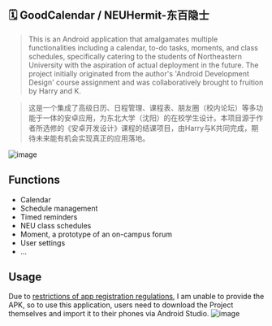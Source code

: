 ## 🗓️ GoodCalendar / NEUHermit-东百隐士
  
>This is an Android application that amalgamates multiple functionalities including a calendar, to-do tasks, moments, and class schedules, specifically catering to the students of Northeastern University with the aspiration of actual deployment in the future. The project initially originated from the author's 'Android Development Design' course assignment and was collaboratively brought to fruition by Harry and K.  
  
>这是一个集成了高级日历、日程管理、课程表、朋友圈（校内论坛）等多功能于一体的安卓应用，为东北大学（沈阳）的在校学生设计。本项目源于作者所选修的《安卓开发设计》课程的结课项目，由Harry与K共同完成，期待未来能有机会实现真正的应用落地。
  
![image](https://github.com/Harry-Deng/GoodCalendar/assets/72896380/91ea8a39-057a-4704-9769-a843eb95813e)


Functions
-----
* Calendar
* Schedule management
* Timed reminders
* NEU class schedules
* Moment, a prototype of an on-campus forum
* User settings
* ...

Usage
----
Due to [restrictions of app registration regulations](https://www.gov.cn/zhengce/zhengceku/202308/content_6897341.htm), I am unable to provide the APK, so to use this application, users need to download the Project themselves and import it to their phones via Android Studio.
![image](https://github.com/Harry-Deng/GoodCalendar/assets/72896380/78985eea-d511-488b-901d-997c2dea87e4)
